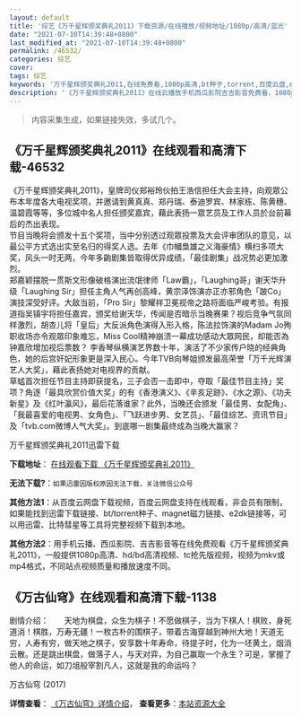 ```yaml
---
layout: default
title: '综艺《万千星辉颁奖典礼2011》下载资源/在线播放/视频地址/1080p/高清/蓝光'
date: "2021-07-10T14:39:48+0800"
last_modified_at: "2021-07-10T14:39:48+0800"
permalink: /46532/
categories: 综艺
cover:
tags: 综艺
keywords: '万千星辉颁奖典礼2011,在线免费看,1080p高清,bt种子,torrent,百度云盘,magnet,磁力链,迅雷下载资源'
description: '《万千星辉颁奖典礼2011》在线云播放手机西瓜影院吉吉影音免费看，1080p高清bd/hd未删减完整版和tc抢先枪版，mkv/mp4格式，附带bt/torrent种子、magnet/磁力链、百度云盘、网盘资源迅雷下载链接'
---
```


>内容采集生成，如果链接失效，多试几个。


## 《万千星辉颁奖典礼2011》在线观看和高清下载-46532

《万千星辉颁奖典礼2011》，皇牌司仪郑裕玲伙拍王浩信担任大会主持，向观眾公布本年度各大电视奖项，并邀请到黄真真、郑丹瑞、泰迪罗宾、林家栋、陈黄穗、温碧霞等等，多位城中名人担任颁奖嘉宾，藉此表扬一眾艺员及工作人员於台前幕后的杰出表现。<br />节目当晚将会颁发十五个奖项，当中分别透过观眾投票及大会评审团队的意见，以最公平方式选出实至名归的得奖人选。去年《巾幗梟雄之义海豪情》横扫多项大奖，风头一时无两，今年多齣剧集皆取得优异成绩，「最佳剧集」战况势必更加激烈。<br />郑嘉颖摆脱一贯斯文形像破格演出流氓律师「Law霸」，「Laughing哥」谢天华升级「Laughing Sir」担任主角人气再创高峰，黄宗泽饰演亦正亦邪角色「跛Co」演技深受好评。大敌当前，「Pro Sir」黎耀祥卫冕视帝之路将面临严峻考验。有报道指吴镇宇将担任嘉宾，颁奖给谢天华，传闻是否暗示当晚赛果？视后竞争气氛同样激烈，胡杏儿将「皇后」大反派角色演得入形入格，陈法拉饰演的Madam Jo殉职收场亦令观眾印象难忘，Miss Cool精神崩溃一幕成功感动大眾网民，却能否為钟嘉欣增加视后票数？ 李香琴纵横演艺界数十年，演活了不少家传户晓的经典角色，她的后宫奸妃形象更是深入民心。今年TVB向琴姐颁发最高荣誉「万千光辉演艺人大奖」，藉此表扬她对电视界的贡献。<br />草蜢首次担任节目主持即获提名，三子会否一击即中，夺取「最佳节目主持」奖项？角逐「最具欣赏价值大奖」的有《香港演义》、《辛亥足跡》、《水之源》、《功夫新星》及《红叶瀛风》，最后花落谁家？此外，当晚还会颁发「最佳男、女配角」、「我最喜爱的电视男、女角色」、「飞跃进步男、女艺员」、「最佳综艺、资讯节目」及「tvb.com微博人气大奖」。到底哪一剧集最终成為当晚大赢家？


万千星辉颁奖典礼2011迅雷下载

**下载地址**： [在线观看下载 《万千星辉颁奖典礼2011》](https://www.993dy.com//vod-detail-id-3311.html) 


**无法下载?**：`如果迅雷因版权原因无法下载，关注微信公众号 `

**其他方法1**：从百度云网盘下载视频，百度云网盘支持在线观看，非会员有限制，如果能找到迅雷下载链接、bt/torrent种子、magnet磁力链接、e2dk链接等，可以用迅雷、比特彗星等工具将完整视频下载到本地。

**其他方法2**：用手机云播、西瓜影院、吉吉影音等在线免费观看《万千星辉颁奖典礼2011》，一般提供1080p高清、hd/bd高清视频、tc抢先版视频，视频为mkv或mp4格式，不同站点视频质量和播放速度不同。


## 《万古仙穹》在线观看和高清下载-1138

剧情介绍：　　天地为棋盘，众生为棋子！不愿做棋子，当为下棋人！棋败，身死道消！棋胜，万寿无疆！一枚古朴的围棋子，带着古海穿越到神州大地！天道无穷，人寿有穷，做天地之棋子，安享数十年寿命，待提子时，化为一坯黄土，烟消云散。还是跳出棋盘，做落子人，与天对弈，为自己赢取一个永生？可是，掌握了他人的命运，如刀俎般宰割凡人，这就是我的命运吗？


万古仙穹 (2017)

**详情查看**： [《万古仙穹》详情介绍](/movie/1138/)， **查看更多**：[本站资源大全](/movie/t/all/)

